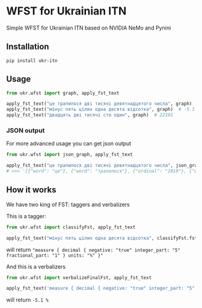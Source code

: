 # WFST for Ukrainian ITN

Simple WFST for Ukrainian ITN based on NVIDIA NeMo and Pynini

## Installation

```shell
pip install ukr-itn
```

## Usage

```python
from ukr.wfst import graph, apply_fst_text

apply_fst_text("це трапилося дві тисячі девятнадцятого числа", graph)  # це трапилося 2019 числа
apply_fst_text("мінус пять цілих одна десята відсотка", graph)  # -5.1 %
apply_fst_text("двадцять дві тисячі сто один", graph)  # 22101
```

### JSON output

For more advanced usage you can get json output

```python
from ukr.wfst import json_graph, apply_fst_text

apply_fst_text("це трапилося дві тисячі девятнадцятого числа", json_graph)
# >>> '[{"word": "це"}, {"word": "трапилося"}, {"ordinal": "2019"}, {"word": "числа"}]' 
```

## How it works

We have two king of FST: taggers and verbalizers

This is a tagger:

```python
from ukr.wfst import classifyFst, apply_fst_text

apply_fst_text("мінус пять цілих одна десята відсотка", classifyFst.fst)  
```

will return `"measure { decimal { negative: "true" integer_part: "5" fractional_part: "1" } units: "%" }"`

And this is a verbalizers

```python
from ukr.wfst import verbalizeFinalFst, apply_fst_text

apply_fst_text('measure { decimal { negative: "true" integer_part: "5" fractional_part: "1" } units: "%" }', verbalizeFinalFst.fst)  
```

will return `-5.1 %`